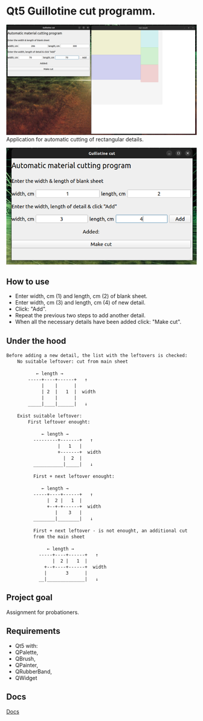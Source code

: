 # Qt5 Guillotine cut programm.
![Alt text](Docs/example.png)
Application for automatic cutting of rectangular details.

![Alt text](Docs/main_window.png)
## How to use
* Enter width, cm (1) and length, cm (2) of blank sheet.
* Enter width, cm (3) and length, cm (4) of new detail.
* Click: "Add". 
* Repeat the previous two steps to add another detail. 
* When all the necessary details have been added click: "Make cut".

## Under the hood
```
Before adding a new detail, the list with the leftovers is checked:
	No suitable leftover: cut from main sheet

           ← length →
        -----+----+------+   ↑
             |    |      |
             | 2  |   1  |  width
             |    |      |
        _____|____|______|   ↓
        
	Exist suitable leftover:
		First leftover enought:

             ← length →
          ---------+-------+   ↑
                   |   1   |
                   +-------+  width
                     |  2  |
          ___________|_____|   ↓
          
          First + next leftover enought:

             ← length →
          -----+----+------+   ↑
               |  2 |   1  |
               +--+-+------+  width
                  |    3   |
          ________|________|   ↓
          
          First + next leftover - is not enought, an additional cut
          from the main sheet

               ← length →
            -----+----+------+   ↑
                 |  2 |   1  |
              +--+----+------+  width
              |       3      |
            __|______________|   ↓
```
  
## Project goal

Assignment for probationers.

## Requirements 
* Qt5 with:
* QPalette, 
* QBrush, 
* QPainter, 
* QRubberBand, 
* QWidget

## Docs
[Docs](Docs/)
